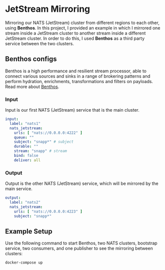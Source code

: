 # JetStream Mirroring

Mirroring our NATS (JetStream) cluster from different 
regions to each other, using __Benthos__.
In this project, I provided an example in which I mirrored one stream inside a JetStream cluster to another stream
inside a different JetStream cluster.
In order to do this, I used __Benthos__ as a third party service between the two clusters.

## Benthos configs

Benthos is a high performance and resilient stream processor, able to connect
various sources and sinks in a range of brokering patterns and perform hydration, enrichments,
transformations and filters on payloads.
Read more about [Benthos](https://github.com/benthosdev/benthos).

### Input

Input is our first NATS (JetStream) service that is the main cluster.

```yaml
input:
  label: "nats1"
  nats_jetstream:
    urls: [ "nats://0.0.0.0:4222" ]
    queue: ""
    subject: "snapp*" # subject
    durable: ""
    stream: "snapp" # stream
    bind: false
    deliver: all
```

### Output

Output is the other NATS (JetStream) service, which will be mirrored
by the main service.

```yaml
output:
  label: "nats2"
  nats_jetstream:
    urls: [ "nats://0.0.0.0:4223" ]
    subject: "snapp*"
```

## Example Setup

Use the following command to start Benthos, two NATS clusters, bootstrap service, two consumers, and one publisher
to see the mirroring between clusters:

```shell
docker-compose up
```
